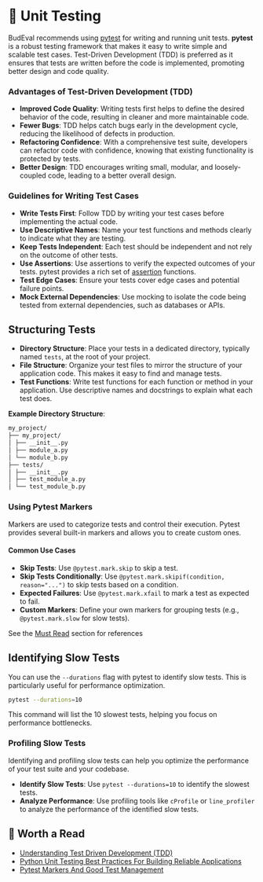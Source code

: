 # 🧪 Unit Testing

BudEval recommends using [pytest](https://docs.pytest.org/en/stable/getting-started.html) for writing and running unit
tests. **pytest** is a robust testing framework that makes
it easy to write simple and scalable test cases. Test-Driven Development (TDD) is preferred as it ensures that tests are
written before the code is implemented, promoting better design and code quality.

### Advantages of Test-Driven Development (TDD)

- **Improved Code Quality**: Writing tests first helps to define the desired behavior of the code, resulting in cleaner
  and more maintainable code.
- **Fewer Bugs**: TDD helps catch bugs early in the development cycle, reducing the likelihood of defects in production.
- **Refactoring Confidence**: With a comprehensive test suite, developers can refactor code with confidence, knowing
  that existing functionality is protected by tests.
- **Better Design**: TDD encourages writing small, modular, and loosely-coupled code, leading to a better overall
  design.

### Guidelines for Writing Test Cases

- **Write Tests First**: Follow TDD by writing your test cases before implementing the actual code.
- **Use Descriptive Names**: Name your test functions and methods clearly to indicate what they are testing.
- **Keep Tests Independent**: Each test should be independent and not rely on the outcome of other tests.
- **Use Assertions**: Use assertions to verify the expected outcomes of your tests. pytest provides a rich set of
  [assertion](https://docs.pytest.org/en/stable/how-to/assert.html#assertraises) functions.
- **Test Edge Cases**: Ensure your tests cover edge cases and potential failure points.
- **Mock External Dependencies**: Use mocking to isolate the code being tested from external dependencies, such as
  databases or APIs.

## Structuring Tests

- **Directory Structure**: Place your tests in a dedicated directory, typically named `tests`, at the root of your
  project.
- **File Structure**: Organize your test files to mirror the structure of your application code. This makes it easy to
  find and manage tests.
- **Test Functions**: Write test functions for each function or method in your application. Use descriptive names and
  docstrings to explain what each test does.

**Example Directory Structure**:

```markdown
my_project/
├── my_project/
│ ├── __init__.py
│ ├── module_a.py
│ └── module_b.py
├── tests/
│ ├── __init__.py
│ ├── test_module_a.py
│ └── test_module_b.py

```

### Using Pytest Markers

Markers are used to categorize tests and control their execution. Pytest provides several built-in markers and allows
you to create custom ones.

#### Common Use Cases

- **Skip Tests**: Use `@pytest.mark.skip` to skip a test.
- **Skip Tests Conditionally**: Use `@pytest.mark.skipif(condition, reason="...")` to skip tests based on a condition.
- **Expected Failures**: Use `@pytest.mark.xfail` to mark a test as expected to fail.
- **Custom Markers**: Define your own markers for grouping tests (e.g., `@pytest.mark.slow` for slow tests).

See the [Must Read](#must-read) section for references

## Identifying Slow Tests

You can use the `--durations` flag with pytest to identify slow tests. This is particularly useful for performance
optimization.

```bash
pytest --durations=10
```

This command will list the 10 slowest tests, helping you focus on performance bottlenecks.

### Profiling Slow Tests

Identifying and profiling slow tests can help you optimize the performance of your test suite and your codebase.

- **Identify Slow Tests**: Use `pytest --durations=10` to identify the slowest tests.
- **Analyze Performance**: Use profiling tools like `cProfile` or `line_profiler` to analyze the performance of the
  identified slow tests.

## 🪩 Worth a Read

- [Understanding Test Driven Development (TDD)](https://www.browserstack.com/guide/what-is-test-driven-development)
- [Python Unit Testing Best Practices For Building Reliable Applications](https://pytest-with-eric.com/introduction/python-unit-testing-best-practices/)
- [Pytest Markers And Good Test Management](https://pytest-with-eric.com/pytest-best-practices/pytest-markers/)